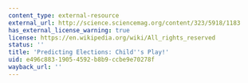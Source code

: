 ```yaml
---
content_type: external-resource
external_url: http://science.sciencemag.org/content/323/5918/1183
has_external_license_warning: true
license: https://en.wikipedia.org/wiki/All_rights_reserved
status: ''
title: 'Predicting Elections: Child''s Play!'
uid: e496c883-1905-4592-b8b9-ccbe9e70278f
wayback_url: ''
---
```

